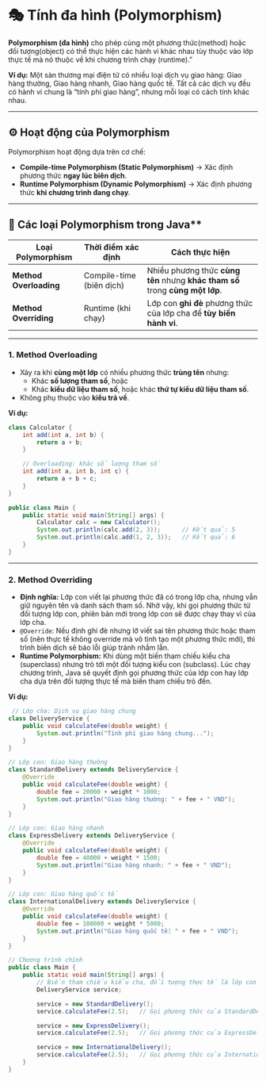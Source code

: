 # 🎭 Tính đa hình (Polymorphism)
**Polymorphism (đa hình)** cho phép cùng một phương thức(method) hoặc đối tượng(object) có thể thực hiện các hành vi khác nhau tùy thuộc vào lớp thực tế mà nó thuộc về khi chương trình chạy (runtime).”

**Ví dụ:** 
Một sàn thương mại điện tử có nhiều loại dịch vụ giao hàng: Giao hàng thường, Giao hàng nhanh, Giao hàng quốc tế.
Tất cả các dịch vụ đều có hành vi chung là “tính phí giao hàng”, nhưng mỗi loại có cách tính khác nhau.

---
## ⚙️ Hoạt động của Polymorphism
Polymorphism hoạt động dựa trên cơ chế:
- **Compile-time Polymorphism (Static Polymorphism)** → Xác định phương thức **ngay lúc biên dịch**.  
- **Runtime Polymorphism (Dynamic Polymorphism)** → Xác định phương thức **khi chương trình đang chạy**.

---
## 📌 Các loại Polymorphism trong Java**
|  Loại Polymorphism | Thời điểm xác định | Cách thực hiện |
|----------------------|----------------------|------------------|
| **Method Overloading** | Compile-time (biên dịch) | Nhiều phương thức **cùng tên** nhưng **khác tham số** trong **cùng một lớp**. |
| **Method Overriding**  | Runtime (khi chạy)       | Lớp con **ghi đè** phương thức của lớp cha để **tùy biến hành vi**. |

---
### 1. Method Overloading
- Xảy ra khi **cùng một lớp** có nhiều phương thức **trùng tên** nhưng:
  - Khác **số lượng tham số**, hoặc
  - Khác **kiểu dữ liệu tham số**, hoặc khác **thứ tự kiểu dữ liệu tham số**.
- Không phụ thuộc vào **kiểu trả về**.

**Ví dụ:** 
```java
class Calculator {
    int add(int a, int b) {
        return a + b;
    }

    // Overloading: khác số lượng tham số
    int add(int a, int b, int c) {
        return a + b + c;
    }
}

public class Main {
    public static void main(String[] args) {
        Calculator calc = new Calculator();
        System.out.println(calc.add(2, 3));      // Kết quả: 5
        System.out.println(calc.add(1, 2, 3));   // Kết quả: 6
    }
}
```

---
### 2. Method Overriding
- **Định nghĩa:** Lớp con viết lại phương thức đã có trong lớp cha, nhưng vẫn giữ nguyên tên và danh sách tham số.
 Nhờ vậy, khi gọi phương thức từ đối tượng lớp con, phiên bản mới trong lớp con sẽ được chạy thay vì của lớp cha.
- `@Override`: Nếu định ghi đè nhưng lỡ viết sai tên phương thức hoặc tham số (nên thực tế không override mà vô tình tạo một phương thức mới), thì trình biên dịch sẽ báo lỗi giúp tránh nhầm lẫn.
- **Runtime Polymorphism:** Khi dùng một biến tham chiếu kiểu cha (superclass) nhưng trỏ tới một đối tượng kiểu con (subclass).
 Lúc chạy chương trình, Java sẽ quyết định gọi phương thức của lớp con hay lớp cha dựa trên đối tượng thực tế mà biến tham chiếu trỏ đến.

 **Ví dụ:** 
```java
 // Lớp cha: Dịch vụ giao hàng chung
class DeliveryService {
    public void calculateFee(double weight) {
        System.out.println("Tính phí giao hàng chung...");
    }
}

// Lớp con: Giao hàng thường
class StandardDelivery extends DeliveryService {
    @Override
    public void calculateFee(double weight) {
        double fee = 20000 + weight * 1000;
        System.out.println("Giao hàng thường: " + fee + " VND");
    }
}

// Lớp con: Giao hàng nhanh
class ExpressDelivery extends DeliveryService {
    @Override
    public void calculateFee(double weight) {
        double fee = 40000 + weight * 1500;
        System.out.println("Giao hàng nhanh: " + fee + " VND");
    }
}

// Lớp con: Giao hàng quốc tế
class InternationalDelivery extends DeliveryService {
    @Override
    public void calculateFee(double weight) {
        double fee = 100000 + weight * 5000;
        System.out.println("Giao hàng quốc tế: " + fee + " VND");
    }
}

// Chương trình chính
public class Main {
    public static void main(String[] args) {
        // Biến tham chiếu kiểu cha, đối tượng thực tế là lớp con (Runtime Polymorphism)
        DeliveryService service;

        service = new StandardDelivery();
        service.calculateFee(2.5);   // Gọi phương thức của StandardDelivery

        service = new ExpressDelivery();
        service.calculateFee(2.5);   // Gọi phương thức của ExpressDelivery

        service = new InternationalDelivery();
        service.calculateFee(2.5);   // Gọi phương thức của InternationalDelivery
    }
}

```


